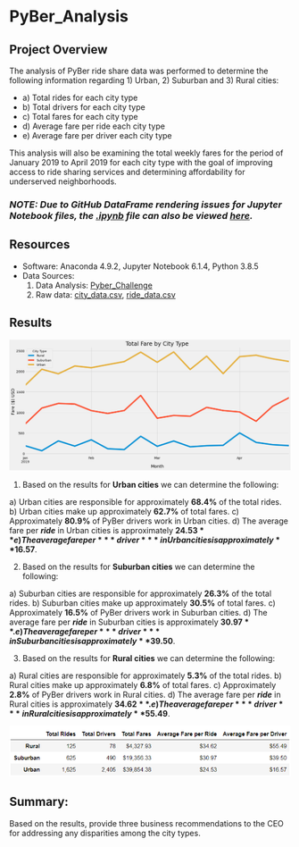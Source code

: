 # PyBer_Analysis

## Project Overview

The analysis of PyBer ride share data was performed to determine the following information regarding 1) Urban, 2) Suburban and 3) Rural cities: 

  - a) Total rides for each city type
  - b) Total drivers for each city type
  - c) Total fares for each city type
  - d) Average fare per ride each city type
  - e) Average fare per driver each city type

This analysis will also be examining the total weekly fares for the period of January 2019 to April 2019 for each city type with the goal of improving access to ride sharing services and determining affordability for underserved neighborhoods.

### ***NOTE: Due to GitHub DataFrame rendering issues for Jupyter Notebook files, the [.ipynb]() file can also be viewed [here]().***

## Resources 

- Software: Anaconda 4.9.2, Jupyter Notebook 6.1.4, Python 3.8.5
- Data Sources: 
   1. Data Analysis: [Pyber_Challenge](PyBer_Challenge.ipynb)
   2. Raw data: [city_data.csv](Resources/city_data.csv), [ride_data.csv](Resources/ride_data.csv)

## Results

<p align="center">
  <img src="Resources/PyBer_fare_summary.png" width="900"/>
</p>

1. Based on the results for **Urban cities** we can determine the following:
  
  a) Urban cities are responsible for approximately **68.4%** of the total rides.
  b) Urban cities make up approximately **62.7%** of total fares.
  c) Approximately **80.9%** of PyBer drivers work in Urban cities.
  d) The average fare per ***ride*** in Urban cities is approximately **$24.53**
  e) The average fare per ***driver*** in Urban cities is approximately **$16.57**.

2. Based on the results for **Suburban cities** we can determine the following:

a) Suburban cities are responsible for approximately **26.3%** of the total rides.
b) Suburban cities make up approximately **30.5%** of total fares.
c) Approximately **16.5%** of PyBer drivers work in Suburban cities.
d) The average fare per ***ride*** in Suburban cities is approximately **$30.97**.
e) The average fare per ***driver*** in Suburban cities is approximately **$39.50**.

3. Based on the results for **Rural cities** we can determine the following:

a) Rural cities are responsible for approximately **5.3%** of the total rides.
b) Rural cities make up approximately **6.8%** of total fares.
c) Approximately **2.8%** of PyBer drivers work in Rural cities.
d) The average fare per ***ride*** in Rural cities is approximately **$34.62**.
e) The average fare per ***driver*** in Rural cities is approximately **$55.49**.

<p align="center">
  <img src="Resources/Fig_8.png" width="900"/>
</p>

## Summary: 
Based on the results, provide three business recommendations to the CEO for addressing any disparities among the city types.
